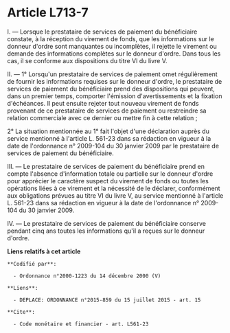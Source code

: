 # Article L713-7

I. ― Lorsque le prestataire de services de paiement du bénéficiaire constate, à la réception du virement de fonds, que les
informations sur le donneur d'ordre sont manquantes ou incomplètes, il rejette le virement ou demande des informations
complètes sur le donneur d'ordre. Dans tous les cas, il se conforme aux dispositions du titre VI du livre V. 

II. ― 1° Lorsqu'un prestataire de services de paiement omet régulièrement de fournir les informations requises sur le donneur
d'ordre, le prestataire de services de paiement du bénéficiaire prend des dispositions qui peuvent, dans un premier temps,
comporter l'émission d'avertissements et la fixation d'échéances. Il peut ensuite rejeter tout nouveau virement de fonds
provenant de ce prestataire de services de paiement ou restreindre sa relation commerciale avec ce dernier ou mettre fin à
cette relation ; 

2° La situation mentionnée au 1° fait l'objet d'une déclaration auprès du service mentionné à l'article L. 561-23 dans sa
rédaction en vigueur à la date de l'ordonnance n° 2009-104 du 30 janvier 2009 par le prestataire de services de paiement du
bénéficiaire. 

III. ― Le prestataire de services de paiement du bénéficiaire prend en compte l'absence d'information totale ou partielle sur
le donneur d'ordre pour apprécier le caractère suspect du virement de fonds ou toutes les opérations liées à ce virement et
la nécessité de le déclarer, conformément aux obligations prévues au titre VI du livre V, au service mentionné à l'article L.
561-23 dans sa rédaction en vigueur à la date de l'ordonnance n° 2009-104 du 30 janvier 2009. 

IV. ― Le prestataire de services de paiement du bénéficiaire conserve pendant cinq ans toutes les informations qu'il a reçues
sur le donneur d'ordre.

**Liens relatifs à cet article**

	**Codifié par**:

	  - Ordonnance n°2000-1223 du 14 décembre 2000 (V)

	**Liens**:

	  - DEPLACE: ORDONNANCE n°2015-859 du 15 juillet 2015 - art. 15

	**Cite**:

	  - Code monétaire et financier - art. L561-23
